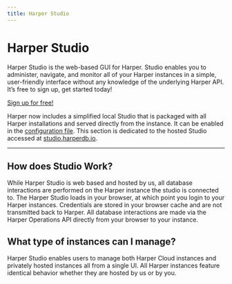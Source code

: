 ```yaml
---
title: Harper Studio
---
```


# Harper Studio
Harper Studio is the web-based GUI for Harper. Studio enables you to administer, navigate, and monitor all of your Harper instances in a simple, user-friendly interface without any knowledge of the underlying Harper API. It’s free to sign up, get started today!

[Sign up for free!](https:/studio.harperdb.io/sign-up)

Harper now includes a simplified local Studio that is packaged with all Harper installations and served directly from the instance. It can be enabled in the [configuration file](../../deployments/configuration#localstudio). This section is dedicated to the hosted Studio accessed at [studio.harperdb.io](https:/studio.harperdb.io).

---
## How does Studio Work?
While Harper Studio is web based and hosted by us, all database interactions are performed on the Harper instance the studio is connected to. The Harper Studio loads in your browser, at which point you login to your Harper instances. Credentials are stored in your browser cache and are not transmitted back to Harper. All database interactions are made via the Harper Operations API directly from your browser to your instance.

## What type of instances can I manage?
Harper Studio enables users to manage both Harper Cloud instances and privately hosted instances all from a single UI. All Harper instances feature identical behavior whether they are hosted by us or by you.